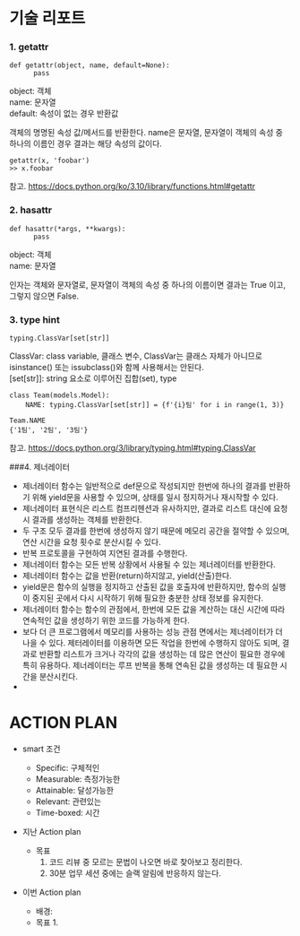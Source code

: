 # 기술 리포트
### 1. getattr
```
def getattr(object, name, default=None):
      pass
```
object: 객체  
name: 문자열  
default: 속성이 없는 경우 반환값

객체의 명명된 속성 값/메서드를 반환한다. name은 문자열, 문자열이 객체의 속성 중 하나의 이름인 경우 결과는 해당 속성의 값이다.
```
getattr(x, 'foobar')
>> x.foobar
```
참고. https://docs.python.org/ko/3.10/library/functions.html#getattr

### 2. hasattr
```
def hasattr(*args, **kwargs):
      pass
```
object: 객체  
name: 문자열 

인자는 객체와 문자열로, 문자열이 객체의 속성 중 하나의 이름이면 결과는 True 이고, 그렇지 않으면 False.

### 3. type hint
```
typing.ClassVar[set[str]]
```
ClassVar: class variable, 클래스 변수, ClassVar는 클래스 자체가 아니므로 isinstance() 또는 issubclass()와 함께 사용해서는 안된다.  
[set[str]]: string 요소로 이루어진 집합(set), type
```
class Team(models.Model):
    NAME: typing.ClassVar[set[str]] = {f'{i}팀' for i in range(1, 3)}

Team.NAME
{'1팀', '2팀', '3팀'}
```
참고. https://docs.python.org/3/library/typing.html#typing.ClassVar

###4. 제너레이터
- 제너레이터 함수는 일반적으로 def문으로 작성되지만 한번에 하나의 결과를 반환하기 위해 yield문을 사용할 수 있으며, 상태를 일시 정지하거나 재시작할 수 있다.
- 제너레이터 표현식은 리스트 컴프리헨션과 유사하지만, 결과로 리스트 대신에 요청 시 결과를 생성하는 객체를 반환한다.
- 두 구조 모두 결과를 한번에 생성하지 않기 때문에 메모리 공간을 절약할 수 있으며, 연산 시간을 요청 횟수로 분산시킬 수 있다.
- 반복 프로토콜을 구현하여 지연된 결과를 수행한다.
- 제너레이터 함수는 모든 반복 상황에서 사용될 수 있는 제너레이터를 반환한다.
- 제너레이터 함수는 값을 반환(return)하지않고, yield(산출)한다.
- yield문은 함수의 실행을 정지하고 산출된 값을 호출자에 반환하지만, 함수의 실행이 중지된 곳에서 다시 시작하기 위해 필요한 충분한 상태 정보를 유지한다.
- 제너레이터 함수는 함수의 관점에서, 한번에 모든 값을 계산하는 대신 시간에 따라 연속적인 값을 생성하기 위한 코드를 가능하게 한다.
- 보다 더 큰 프로그램에서 메모리를 사용하는 성능 관점 면에서는 제너레이터가 더 나을 수 있다. 제터레이터를 이용하면 모든 작업을 한번에 수행하지 않아도 되며, 결과로 반환할 리스트가 크거나 각각의 값을 생성하는 데 많은 연산이 필요한 경우에 특히 유용하다. 제너레이터는 루프 반복을 통해 연속된 값을 생성하는 데 필요한 시간을 분산시킨다.
- 


# ACTION PLAN
  - smart 조건
    - Specific: 구체적인
    - Measurable: 측정가능한
    - Attainable: 달성가능한
    - Relevant: 관련있는
    - Time-boxed: 시간 
  - 지난 Action plan
    - 목표
      1. 코드 리뷰 중 모르는 문법이 나오면 바로 찾아보고 정리한다.
      2. 30분 업무 세션 중에는 슬랙 알림에 반응하지 않는다.

  - 이번 Action plan
    - 배경: 
    - 목표
      1. 
